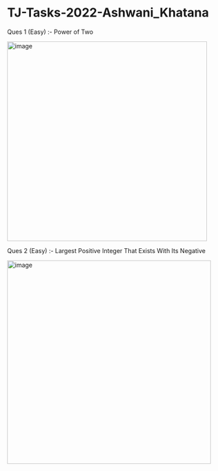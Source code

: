 # TJ-Tasks-2022-Ashwani_Khatana

Ques 1 (Easy) :- Power of Two

<img width="463" alt="image" src="https://user-images.githubusercontent.com/118197433/201703187-dbef45d5-2687-49fc-9c61-55aaf19381fc.png">


Ques 2 (Easy) :- Largest Positive Integer That Exists With Its Negative

<img width="472" alt="image" src="https://user-images.githubusercontent.com/118197433/201701801-8842866e-be8c-4227-aebc-64bfd53aded4.png">
